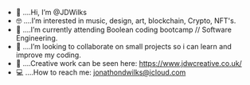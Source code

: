 - 👋 ....Hi, I’m @JDWilks
- 🤓 ....I’m interested in music, design, art, blockchain, Crypto, NFT's.
- 🧠 ....I’m currently attending Boolean coding bootcamp // Software Engineering.
- 👀 ....I’m looking to collaborate on small projects so i can learn and improve my coding.
- 🎨 ....Creative work can be seen here: https://www.jdwcreative.co.uk/
- 💻 ....How to reach me: jonathondwilks@icloud.com

<!---
JDWilks/JDWilks is a ✨ special ✨ repository because its `README.md` (this file) appears on your GitHub profile.
You can click the Preview link to take a look at your changes.
--->
